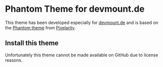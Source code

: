 # Phantom Theme for devmount.de

This theme has been developed especially for [devmount.de](http://devmount.de) and is based on the [Phantom theme](https://html5up.net/phantom) from [Pixelarity](https://pixelarity.com).

## Install this theme

Unfortunately this theme cannot be made available on GitHub due to license reasons.
